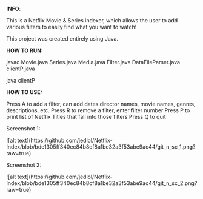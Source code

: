 **INFO**:

This is a Netflix Movie & Series indexer, which allows the user to add various filters to easily find what you want to watch!

This project was created entirely using Java.

**HOW TO RUN:**

javac Movie.java Series.java Media.java Filter.java DataFileParser.java clientP.java

java clientP

**HOW TO USE:**

Press A to add a filter, can add dates director names, movie names, genres, descriptions, etc.
Press R to remove a filter, enter filter number
Press P to print list of Netflix Titles that fall into those filters
Press Q to quit

Screenshot 1:
<p><a>
![alt text](https://github.com/jedlol/Netflix-Index/blob/bde1305ff340ec84b8cf8a1be32a3f53abe9ac44/git_n_sc_1.png?raw=true)
  </a></p>
Screenshot 2:
<p><a>
![alt text](https://github.com/jedlol/Netflix-Index/blob/bde1305ff340ec84b8cf8a1be32a3f53abe9ac44/git_n_sc_2.png?raw=true)
  </a></p>
